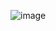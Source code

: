 ![image](https://github.com/avaz1999/Fish-Aquarium/assets/114252918/6a9e89fd-78cb-4fe1-9b90-624afe3426d4)
